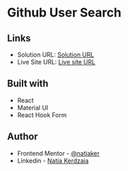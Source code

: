 # Github User Search

## Links

- Solution URL: [Solution URL](https://github.com/natiaker/signup-form-component.git)
- Live Site URL: [Live site URL](https://natiaker.github.io/signup-form-component)

## Built with

- React
- Material UI
- React Hook Form

## Author

- Frontend Mentor - [@natiaker](https://www.frontendmentor.io/profile/natiaker)
- Linkedin - [Natia Kerdzaia](linkedin.com/in/natiaker/)
